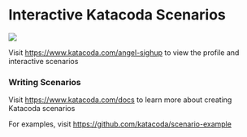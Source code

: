 # Interactive Katacoda Scenarios

[![](http://shields.katacoda.com/katacoda/angel-sighup/count.svg)](https://www.katacoda.com/angel-sighup "Get your profile on Katacoda.com")

Visit https://www.katacoda.com/angel-sighup to view the profile and interactive scenarios

### Writing Scenarios
Visit https://www.katacoda.com/docs to learn more about creating Katacoda scenarios

For examples, visit https://github.com/katacoda/scenario-example
